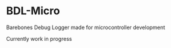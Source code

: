 # BDL-Micro
Barebones Debug Logger made for microcontroller development

Currently work in progress
